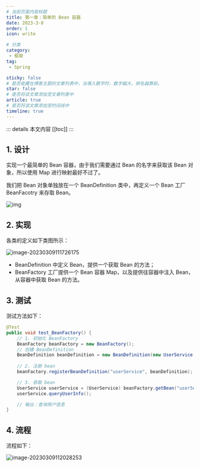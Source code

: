 ```yaml
---
# 当前页面内容标题
title: 第一章：简单的 Bean 容器
date: 2023-3-8
order: 1
icon: write

# 分类
category:
 - 框架
tag:
 - Spring

sticky: false
# 是否收藏在博客主题的文章列表中，当填入数字时，数字越大，排名越靠前。
star: false
# 是否将该文章添加至文章列表中
article: true
# 是否将该文章添加至时间线中
timeline: true
---
```



::: details 本文内容
[[toc]]
:::

## 1. 设计

实现一个最简单的 Bean 容器，由于我们需要通过 Bean 的名字来获取该 Bean 对象，所以使用 Map 进行映射最好不过了。

我们把 Bean 对象单独放在一个 BeanDefinition 类中，再定义一个 Bean 工厂 BeanFacotry 来存取 Bean。

![img](https://run-notes.oss-cn-beijing.aliyuncs.com/notes/202303091506104.png)

## 2. 实现

各类的定义如下类图所示：

![image-20230309111726175](https://run-notes.oss-cn-beijing.aliyuncs.com/notes/202303091506111.png)

- BeanDefinition 中定义 Bean，提供一个获取 Bean 的方法；
- BeanFactory 工厂提供一个 Bean 容器 Map，以及提供往容器中注入 Bean，从容器中获取 Bean 的方法。

## 3. 测试

测试方法如下：

```java
@Test
public void test_BeanFactory() {
    // 1. 初始化 BeanFactory
    BeanFactory beanFactory = new BeanFactory();
    // 创建 BeanDefinition
    BeanDefinition beanDefinition = new BeanDefinition(new UserService());
    
    // 2. 注册 bean
    beanFactory.registerBeanDefinition("userService", beanDefinition);

    // 3. 获取 bean
    UserService userService = (UserService) beanFactory.getBean("userService");
    userService.queryUserInfo();

    // 输出：查询用户信息
}
```

## 4. 流程

流程如下：

![image-20230309112028253](https://run-notes.oss-cn-beijing.aliyuncs.com/notes/202303091506754.png)

